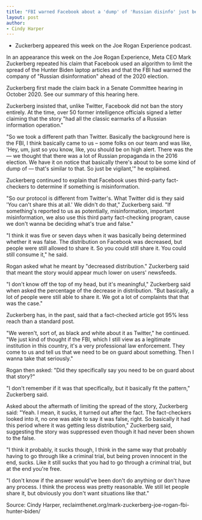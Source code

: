 ```yaml
---
title: "FBI warned Facebook about a 'dump' of 'Russian disinfo' just before the Hunter Biden laptop story broke, Zuckerberg says"
layout: post
author:
- Cindy Harper
---
```


- Zuckerberg appeared this week on the Joe Rogan Experience podcast.

In an appearance this week on the Joe Rogan Experience, Meta CEO Mark Zuckerberg repeated his claim that Facebook used an algorithm to limit the spread of the Hunter Biden laptop articles and that the FBI had warned the company of "Russian disinformation" ahead of the 2020 election.

Zuckerberg first made the claim back in a Senate Committee hearing in October 2020. See our summary of this hearing here.

Zuckerberg insisted that, unlike Twitter, Facebook did not ban the story entirely. At the time, over 50 former intelligence officials signed a letter claiming that the story "had all the classic earmarks of a Russian information operation."

"So we took a different path than Twitter. Basically the background here is the FBI, I think basically came to us – some folks on our team and was like, 'Hey, um, just so you know, like, you should be on high alert. There was the — we thought that there was a lot of Russian propaganda in the 2016 election. We have it on notice that basically there's about to be some kind of dump of — that's similar to that. So just be vigilant,'" he explained.

Zuckerberg continued to explain that Facebook uses third-party fact-checkers to determine if something is misinformation.

"So our protocol is different from Twitter's. What Twitter did is they said 'You can't share this at all.' We didn't do that," Zuckerberg said. "If something's reported to us as potentially, misinformation, important misinformation, we also use this third party fact-checking program, cause we don't wanna be deciding what's true and false."

"I think it was five or seven days when it was basically being determined whether it was false. The distribution on Facebook was decreased, but people were still allowed to share it. So you could still share it. You could still consume it," he said.

Rogan asked what he meant by "decreased distribution." Zuckerberg said that meant the story would appear much lower on users' newsfeeds.

"I don't know off the top of my head, but it's meaningful," Zuckerberg said when asked the percentage of the decrease in distribution. "But basically, a lot of people were still able to share it. We got a lot of complaints that that was the case."

Zuckerberg has, in the past, said that a fact-checked article got 95% less reach than a standard post.

"We weren't, sort of, as black and white about it as Twitter," he continued. "We just kind of thought if the FBI, which I still view as a legitimate institution in this country, it's a very professional law enforcement. They come to us and tell us that we need to be on guard about something. Then I wanna take that seriously."

Rogan then asked: "Did they specifically say you need to be on guard about that story?"

"I don't remember if it was that specifically, but it basically fit the pattern," Zuckerberg said.

Asked about the aftermath of limiting the spread of the story, Zuckerberg said: "Yeah. I mean, it sucks, it turned out after the fact. The fact-checkers looked into it, no one was able to say it was false, right. So basically it had this period where it was getting less distribution," Zuckerberg said, suggesting the story was suppressed even though it had never been shown to the false.

"I think it probably, it sucks though, I think in the same way that probably having to go through like a criminal trial, but being proven innocent in the end, sucks. Like it still sucks that you had to go through a criminal trial, but at the end you're free.

"I don't know if the answer would've been don't do anything or don't have any process. I think the process was pretty reasonable. We still let people share it, but obviously you don't want situations like that."

Source: Cindy Harper, reclaimthenet.org/mark-zuckerberg-joe-rogan-fbi-hunter-biden/
